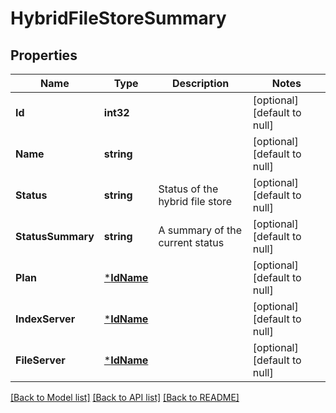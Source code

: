 # HybridFileStoreSummary

## Properties
Name | Type | Description | Notes
------------ | ------------- | ------------- | -------------
**Id** | **int32** |  | [optional] [default to null]
**Name** | **string** |  | [optional] [default to null]
**Status** | **string** | Status of the hybrid file store | [optional] [default to null]
**StatusSummary** | **string** | A summary of the current status | [optional] [default to null]
**Plan** | [***IdName**](IdName.md) |  | [optional] [default to null]
**IndexServer** | [***IdName**](IdName.md) |  | [optional] [default to null]
**FileServer** | [***IdName**](IdName.md) |  | [optional] [default to null]

[[Back to Model list]](../README.md#documentation-for-models) [[Back to API list]](../README.md#documentation-for-api-endpoints) [[Back to README]](../README.md)

